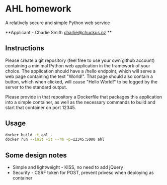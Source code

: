 # AHL homework

A relatively secure and simple Python web service

**Applicant - Charlie Smith <charlie@chuckus.nz> **

## Instructions

Please create a git repository (feel free to use your own github account) containing a minimal Python web application in the framework of your choice. The application should have a /hello endpoint, which will serve a web page containing the text "World!". That page should also contain a button, which when clicked, will cause "Hello World!" to be logged by the server to the standard output.

Please provide in that repository a Dockerfile that packages this application into a simple container, as well as the necessary commands to build and start that container on port 12345.

## Usage

```bash
docker build -t ahl .
docker run --init -it --rm -p=12345:5000 ahl
```
## Some design notes

* Simple and lightweight - KISS, no need to add jQuery 
* Security - CSRF token for POST, prevent privesc when deploying as container

